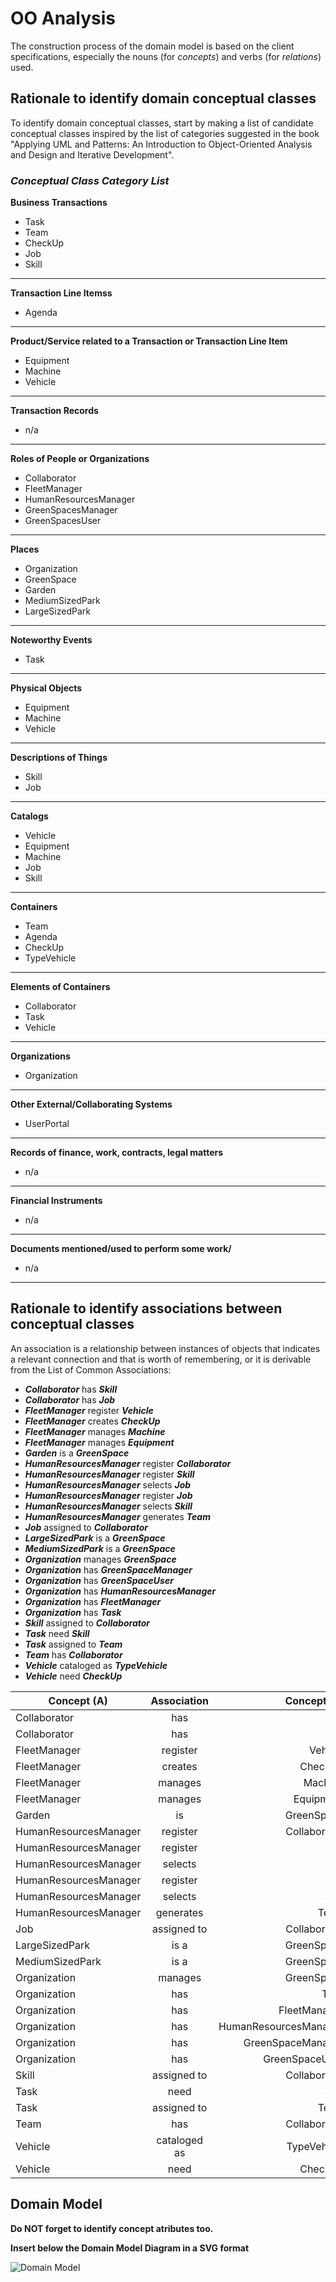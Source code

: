 # OO Analysis

The construction process of the domain model is based on the client specifications, especially the nouns (for _concepts_) and verbs (for _relations_) used.

## Rationale to identify domain conceptual classes
To identify domain conceptual classes, start by making a list of candidate conceptual classes inspired by the list of categories suggested in the book "Applying UML and Patterns: An Introduction to Object-Oriented Analysis and Design and Iterative Development".


### _Conceptual Class Category List_

**Business Transactions**

* Task
* Team
* CheckUp
* Job
* Skill

---

**Transaction Line Itemss**

* Agenda

---

**Product/Service related to a Transaction or Transaction Line Item**

* Equipment
* Machine
* Vehicle

---

**Transaction Records**

* n/a

---  

**Roles of People or Organizations**

* Collaborator
* FleetManager
* HumanResourcesManager
* GreenSpacesManager 
* GreenSpacesUser

---

**Places**

* Organization
* GreenSpace
* Garden
* MediumSizedPark
* LargeSizedPark

---

**Noteworthy Events**

* Task

---

**Physical Objects**

* Equipment
* Machine
* Vehicle

---

**Descriptions of Things**

* Skill
* Job

---

**Catalogs**

* Vehicle
* Equipment
* Machine
* Job
* Skill

---

**Containers**

* Team
* Agenda
* CheckUp
* TypeVehicle

---

**Elements of Containers**

* Collaborator
* Task
* Vehicle

---

**Organizations**

* Organization

---

**Other External/Collaborating Systems**

* UserPortal

---

**Records of finance, work, contracts, legal matters**

* n/a

---

**Financial Instruments**

* n/a

---

**Documents mentioned/used to perform some work/**

* n/a

---


## Rationale to identify associations between conceptual classes

An association is a relationship between instances of objects that indicates a relevant connection and that is worth of remembering, or it is derivable from the List of Common Associations:

- **_Collaborator_** has **_Skill_**
- **_Collaborator_** has **_Job_**
- **_FleetManager_** register **_Vehicle_**
- **_FleetManager_** creates **_CheckUp_**
- **_FleetManager_** manages **_Machine_**
- **_FleetManager_** manages **_Equipment_**
- **_Garden_** is a **_GreenSpace_**
- **_HumanResourcesManager_** register **_Collaborator_**
- **_HumanResourcesManager_** register **_Skill_**
- **_HumanResourcesManager_** selects **_Job_**
- **_HumanResourcesManager_** register **_Job_**
- **_HumanResourcesManager_** selects **_Skill_**
- **_HumanResourcesManager_** generates **_Team_**
- **_Job_** assigned to **_Collaborator_**
- **_LargeSizedPark_** is a **_GreenSpace_**
- **_MediumSizedPark_** is a **_GreenSpace_**
- **_Organization_** manages **_GreenSpace_**
- **_Organization_** has **_GreenSpaceManager_**
- **_Organization_** has **_GreenSpaceUser_**
- **_Organization_** has **_HumanResourcesManager_**
- **_Organization_** has **_FleetManager_**
- **_Organization_** has **_Task_**
- **_Skill_** assigned to **_Collaborator_**
- **_Task_** need **_Skill_**
- **_Task_** assigned to **_Team_**
- **_Team_** has **_Collaborator_**
- **_Vehicle_** cataloged as **_TypeVehicle_**
- **_Vehicle_** need **_CheckUp_**

| Concept (A) 		        | Association   	 |           Concept (B) |
|-----------------------|:---------------:|----------------------:|
| Collaborator          |       has       |                 Skill |
| Collaborator          |       has       |                   Job |
| FleetManager          |    register     |               Vehicle |
| FleetManager          |     creates     |               CheckUp |
| FleetManager          |     manages     |               Machine |
| FleetManager          |     manages     |             Equipment |
| Garden                |       is        |            GreenSpace |
| HumanResourcesManager |    register     |          Collaborator |
| HumanResourcesManager |    register     |                 Skill |
| HumanResourcesManager |     selects     |                   Job |
| HumanResourcesManager |    register     |                   Job |
| HumanResourcesManager |     selects     |                 Skill |
| HumanResourcesManager |    generates    |                  Team |
| Job                   |   assigned to   |          Collaborator |
| LargeSizedPark        |      is a       |            GreenSpace |
| MediumSizedPark       |      is a       |            GreenSpace |
| Organization          |     manages     |            GreenSpace |
| Organization          |       has       |                  Task |
| Organization          |       has       |          FleetManager |
| Organization          |       has       | HumanResourcesManager |
| Organization          |       has       |     GreenSpaceManager |
| Organization          |       has       |        GreenSpaceUser |
| Skill                 |   assigned to   |          Collaborator |
| Task                  |      need       |                 Skill |
| Task                  |   assigned to   |                  Team |
| Team                  |       has       |          Collaborator |
| Vehicle               |  cataloged as   |           TypeVehicle |
| Vehicle               |      need       |               CheckUp |


## Domain Model

**Do NOT forget to identify concept atributes too.**

**Insert below the Domain Model Diagram in a SVG format**

![Domain Model](svg/project-domain-model.svg)